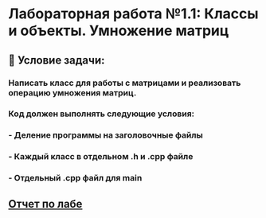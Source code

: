 # Лабораторная работа №1.1: Классы и объекты. Умножение матриц

## 📝  Условие задачи:
### Написать класс для работы с матрицами и реализовать операцию умножения матриц.
###    Код должен выполнять следующие условия:           
###     - Деление программы на заголовочные файлы           
###     - Каждый класс в отдельном .h и .cpp файле          
###     - Отдельный .cpp файл для main

## [Отчет по лабе]()